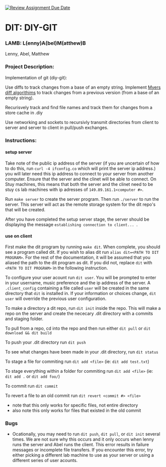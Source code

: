 [![Review Assignment Due Date](https://classroom.github.com/assets/deadline-readme-button-22041afd0340ce965d47ae6ef1cefeee28c7c493a6346c4f15d667ab976d596c.svg)](https://classroom.github.com/a/Vh67aNdh)

# DIT: DIY-GIT

### LAMB: L(enny)A(bel)M(atthew)B

Lenny, Abel, Matthew

### Project Description:

Implementation of git (diy-git):

Use diffs to track changes from a base of an empty string.
Implement [Myers diff algorithims](https://ably.com/blog/practical-guide-to-diff-algorithms) to track changes from a previous version (from a base of an empty string).

Recurisvely track and find file names and track them for changes from a store cache in .diy

Use networking and sockets to recursivly transmit directories from client to server and server to client in pull/push exchanges. 

### Instructions:

#### setup server

Take note of the public ip address of the server (if you are uncertain of how to do this, run `curl -4 ifconfig.co` which will print the server ip address.) you will later need this ip address to connect to your server from another computer. Ensure that the server and the clinet will be able to connect. On Stuy machines, this means that both the server and the clinet need to be stuy cs lab machines with ip adresses of `149.89.161.1<computer #>`.

Run `make server` to create the server program. Then run `./server` to run the server. This server will act as the remote storage system for the dit repo's that will be created.

After you have completed the setup server stage, the server should be displaying the message `establishing connection to client... `.

#### use on client

First make the dit program by running `make dit`. When complete, you should see a program called dit. If you wish to alias dit run `alias dit=<PATH TO DIT PROGRAM>`. For the rest of the documentation, it will be assumed that you aliased the path to the dit program as dit. If you did not, replace `dit` with `<PATH TO DIT PROGRAM>` in the following instruction.

To configure your user acount run `dit user`. You will be prompted to enter in your username, music preference and the ip address of the server. A `.client_config` containing a file called `user` will be created in the same directory that `dit` is installed in. If your information or choices change, `dit user` will override the previous user configuration.

To make a directory a dit repo, run `dit init` inside the repo. This will make a repo on the server and create the nececary .dit directory with a commits and staging folder.

To pull from a repo, cd into the repo and then run either `dit pull` or `dit download && dit build`

To push your .dit directory run `dit push`

To see what changes have been made in your .dit directory, run `dit status`

To stage a file for commiting run `dit add <file>` (ie: `dit add test.txt`)

To stage everything within a folder for commiting run `dit add <file>` (ie: `dit add .` or `dit add foo/`)

To commit run `dit commit`

To revert a file to an old commit run `dit revert <commit #> <file>`
- note that this only works for specific files, not entire directory
- also note this only works for files that existed in the old commit

### Bugs
- Ocationally, you may need to run `dit push`, `dit pull`, or `dit init` several times. We are not sure why this occurs and it only occurs when lenny runs the server and Abel runs the client. This error results in failure messages or incomplete file transfers. If you encounter this error, try either picking a different lab machine to use as your server or using a different series of user acounts.